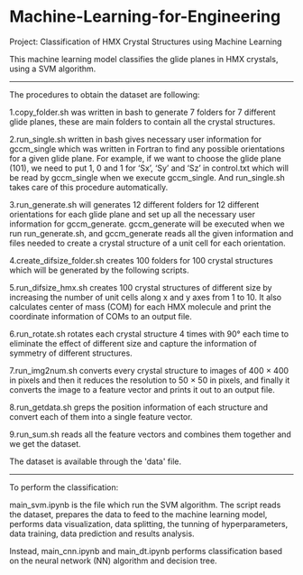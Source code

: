 # Machine-Learning-for-Engineering

Project: Classification of HMX Crystal Structures using Machine Learning

This machine learning model classifies the glide planes in HMX crystals, using a SVM algorithm.

***
The procedures to obtain the dataset are following:

1.copy_folder.sh was written in bash to generate 7 folders for 7 different glide planes, these are main folders to contain all the crystal structures.

2.run_single.sh written in bash gives necessary user information for gccm_single which was written in Fortran to find any possible orientations for a given glide plane. For example, if we want to choose the glide plane (101), we need to put 1, 0 and 1 for ‘Sx’, ‘Sy’ and ‘Sz’ in control.txt which will be read by gccm_single when we execute gccm_single. And run_single.sh takes care of this procedure automatically.

3.run_generate.sh will generates 12 different folders for 12 different orientations for each glide plane and set up all the necessary user information for gccm_generate. gccm_generate will be executed when we run run_generate.sh, and gccm_generate reads all the given information and files needed to create a crystal structure of a unit cell for each orientation.

4.create_difsize_folder.sh creates 100 folders for 100 crystal structures which will be generated by the following scripts.

5.run_difsize_hmx.sh creates 100 crystal structures of different size by increasing the number of unit cells along x and y axes from 1 to 10. It also calculates center of mass (COM) for each HMX molecule and print the coordinate information of COMs to an output file.

6.run_rotate.sh rotates each crystal structure 4 times with 90° each time to eliminate the effect of different size and capture the information of symmetry of different structures.

7.run_img2num.sh converts every crystal structure to images of 400 × 400 in pixels and then it reduces the resolution to 50 × 50 in pixels, and finally it converts the image to a feature vector and prints it out to an output file.

8.run_getdata.sh greps the position information of each structure and convert each of them into a single feature vector.

9.run_sum.sh reads all the feature vectors and combines them together and we get the dataset.

The dataset is available through the 'data' file.

***
To perform the classification:

main_svm.ipynb is the file which run the SVM algorithm. The script reads the dataset, prepares the data to feed to the machine learning model, performs data visualization, data splitting, the tunning of hyperparameters, data training, data prediction and results analysis. 

Instead, main_cnn.ipynb and main_dt.ipynb performs classification based on the neural network (NN) algorithm and decision tree.
